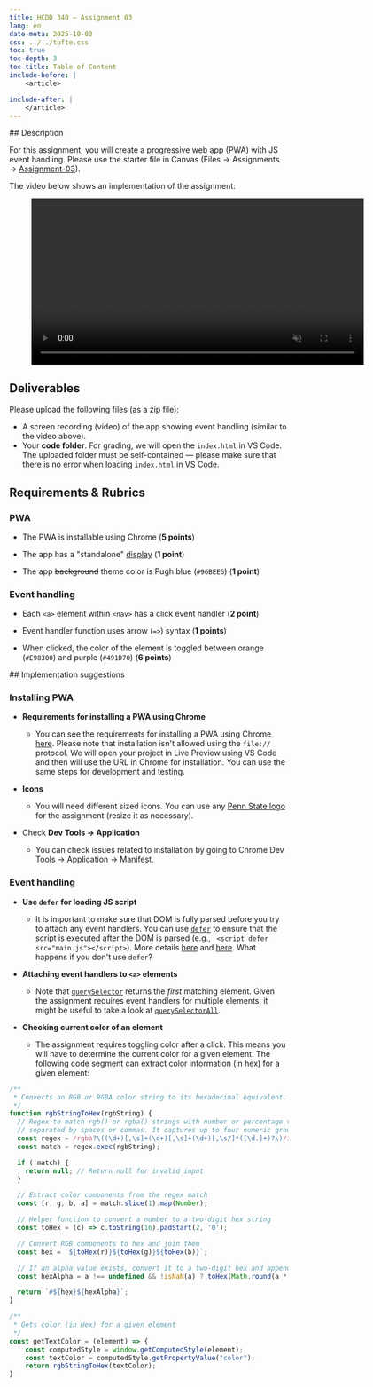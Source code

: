 ```yaml
---
title: HCDD 340 — Assignment 03
lang: en
date-meta: 2025-10-03
css: ../../tufte.css
toc: true
toc-depth: 3
toc-title: Table of Content
include-before: |
    <article>

include-after: |
    </article>
---
```



<section>
## Description

For this assignment, you will create a progressive web app (PWA) with JS event handling. Please use the starter file in Canvas (Files → Assignments → [Assignment-03](https://psu.instructure.com/courses/2416260/files/folder/Assignments/Assignment-03)). 

The video below shows an implementation of the assignment:

<figure>
<div class="iframe-wrapper">
<video controls muted autoplay width="600">
    <source src="media/hcdd-340-assignment-03.webm" type="video/webm" />
    <source src="media/hcdd-340-assignment-03.mp4" type="video/mp4" />
    <p>
        Your browser doesn't support HTML video. Here is a
        <a href="media/hcdd-340-assignment-03.mp4" download="hcdd-340-assignment-03.mp4">link to the video</a> instead.
    </p>
</video>
</div>
</figure>
</section>

<section>

## Deliverables
Please upload the following files (as a zip file):

* A screen recording (video) of the app showing event handling (similar to the video above).
* Your **code folder**. For grading, we will open the `index.html` in VS Code. The uploaded folder must be self-contained — please make sure that there is no error when loading `index.html` in VS Code.

</section>

<section>

## Requirements & Rubrics

### PWA
* The PWA is installable using Chrome (**5 points**)

* The app has a "standalone" [display](https://developer.mozilla.org/en-US/docs/Web/Progressive_web_apps/Manifest/Reference/display#standalone) (**1 point**)

* The app ~~background~~ theme color is Pugh blue (`#96BEE6`) (**1 point**)

### Event handling
* Each `<a>` element within `<nav>` has a click event handler (**2 point**)

* Event handler function uses arrow (`=>`) syntax (**1 points**)

* When clicked, the color of the element is toggled between orange (`#E98300`) and purple (`#491D70`) (**6 points**)
</section>

<section>
## Implementation suggestions

### Installing PWA
* **Requirements for installing a PWA using Chrome**
    + You can see the requirements for installing a PWA using Chrome [here](https://developer.mozilla.org/en-US/docs/Web/Progressive_web_apps/Guides/Making_PWAs_installable#installability). Please note that installation isn't allowed using the `file://` protocol. We will open your project in Live Preview using VS Code and then will use the URL in Chrome for installation. You can use the same steps for development and testing.

* **Icons**
    + You will need different sized icons. You can use any [Penn State logo](https://brand.psu.edu/visual-identity-standards/) for the assignment (resize it as necessary).

* Check **Dev Tools → Application**
    + You can check issues related to installation by going to Chrome Dev Tools → Application → Manifest.

### Event handling

* **Use `defer` for loading JS script**
    + It is important to make sure that DOM is fully parsed before you try to attach any event handlers. You can use [`defer`](https://developer.mozilla.org/en-US/docs/Web/API/HTMLScriptElement/defer) to ensure that the script is executed after the DOM is parsed (e.g., ` <script defer src="main.js"></script>`). More details [here](https://javascript.info/script-async-defer) and [here](https://developer.mozilla.org/en-US/docs/Web/HTML/Reference/Elements/script#async_and_defer). What happens if you don't use `defer`?


* **Attaching event handlers to `<a>` elements**
    + Note that [`querySelector`](https://developer.mozilla.org/en-US/docs/Web/API/Document/querySelector) returns the _first_ matching element. Given the assignment requires event handlers for multiple elements, it might be useful to take a look at [`querySelectorAll`](https://developer.mozilla.org/en-US/docs/Web/API/Document/querySelectorAll).

* **Checking current color of an element**
    + The assignment requires toggling color after a click. This means you will have to determine the current color for a given element. The following code segment can extract color information (in hex) for a given element:

```js
/**
 * Converts an RGB or RGBA color string to its hexadecimal equivalent.
 */
function rgbStringToHex(rgbString) {
  // Regex to match rgb() or rgba() strings with number or percentage values,
  // separated by spaces or commas. It captures up to four numeric groups.
  const regex = /rgba?\((\d+)[,\s]+(\d+)[,\s]+(\d+)[,\s/]*([\d.]+)?\)/i;
  const match = regex.exec(rgbString);

  if (!match) {
    return null; // Return null for invalid input
  }

  // Extract color components from the regex match
  const [r, g, b, a] = match.slice(1).map(Number);

  // Helper function to convert a number to a two-digit hex string
  const toHex = (c) => c.toString(16).padStart(2, '0');

  // Convert RGB components to hex and join them
  const hex = `${toHex(r)}${toHex(g)}${toHex(b)}`;

  // If an alpha value exists, convert it to a two-digit hex and append it
  const hexAlpha = a !== undefined && !isNaN(a) ? toHex(Math.round(a * 255)) : '';

  return `#${hex}${hexAlpha}`;
}

/**
 * Gets color (in Hex) for a given element
 */
const getTextColor = (element) => {
    const computedStyle = window.getComputedStyle(element);
    const textColor = computedStyle.getPropertyValue("color");
    return rgbStringToHex(textColor);
}
```

</section>
